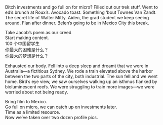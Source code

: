 Ditch investments and go full on for micro? Filled out our trek stuff. Went to ed’s brunch at Roux’s. Avocado toast. Something ‘bout Townes Van Zandt. The secret life of Walter Mitty. Aiden, the grad student we keep seeing around. Flan after dinner. Belen’s going to be in Mexico City this break. 

Take Jacob’s poem as our creed.  
Start making content.   
100 个中国留学生  
你最大的困难是什么？  
你最大的梦想是什么？

Exhausted our body. Fell into a deep sleep and dreamt that we were in Australia—a fictitious Sydney. We rode a train elevated above the harbor between the two parts of the city, both industrial. The sun fell and we went home. Bird’s eye view, we saw ourselves walking up an isthmus flanked by bioluminescent reefs. We were struggling to train more images—we were worried about not being ready. 

Bring film to Mexico.  
Go full on micro, we can catch up on investments later.  
Time as a limited resource.  
Now we’ve taken over two dozen profile pics.